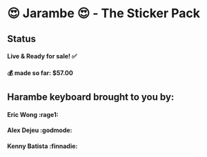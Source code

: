 # :heart_eyes: Jarambe :heart_eyes: - The Sticker Pack 

## Status
#### Live & Ready for sale! :white_check_mark:
#### :moneybag: made so far: $57.00

## Harambe keyboard brought to you by: 
#### Eric Wong :rage1:
#### Alex Dejeu :godmode:
#### Kenny Batista :finnadie:

